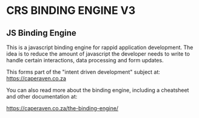 # CRS BINDING ENGINE V3
## JS Binding Engine 
This is a javascript binding engine for rappid application development.
The idea is to reduce the amount of javascript the developer needs to write to handle certain interactions, data processing and form updates.

This forms part of the "intent driven development" subject at:
https://caperaven.co.za

You can also read more about the binding engine, including a cheatsheet and other documentation at:

https://caperaven.co.za/the-binding-engine/

